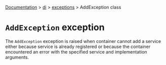 [Documentation](/docs/documentation.md) > [di](/docs/di/module.md) > [exceptions](/docs/di/exceptions/module.md) > AddException class

# `AddException` exception

The `AddException` exception is raised when container cannot add a service either because service is already registered or because the container encountered an error with the specified service and implementation arguments.
